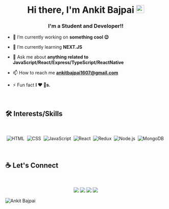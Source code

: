 <h1 align="center">Hi there, I'm Ankit Bajpai  <img src="https://media.giphy.com/media/hvRJCLFzcasrR4ia7z/giphy.gif" width="25px"></h1>
<h3 align="center">I'm a Student and Developer!!</h3>


- 🔭 I’m currently working on **something cool 😉**

- 🌱 I’m currently learning **NEXT.JS**

- 💬 Ask me about **anything related to JavaScript/React/Express/TypeScript/ReactNative**

- 📫 How to reach me **ankitbajpai1607@gmail.com**

- ⚡ Fun fact **I ❤️ 🐶s.**

</br>
 
## 🛠 Interests/Skills

 </br>
 
<div align='center'>
  
  ![HTML](https://img.shields.io/badge/html5%20-%23E34F26.svg?&style=for-the-badge&logo=html5&logoColor=white)&nbsp;
  ![CSS](https://img.shields.io/badge/css3%20-%231572B6.svg?&style=for-the-badge&logo=css3&logoColor=white)&nbsp;
  ![JavaScript](https://img.shields.io/badge/javascript%20-%23323330.svg?&style=for-the-badge&logo=javascript&logoColor=%23F7DF1E)&nbsp;
  ![React](https://img.shields.io/badge/react%20-%2320232a.svg?&style=for-the-badge&logo=react&logoColor=%2361DAFB)&nbsp;
  ![Redux](https://img.shields.io/badge/redux-%23593d88.svg?&style=for-the-badge&logo=redux&logoColor=white)&nbsp;
  ![Node.js](https://img.shields.io/badge/node.js%20-%2343853D.svg?&style=for-the-badge&logo=node.js&logoColor=white)&nbsp;
  ![MongoDB](https://img.shields.io/badge/MongoDB-%234ea94b.svg?&style=for-the-badge&logo=mongodb&logoColor=white)&nbsp;
  
</div> 
</br>




<!--## :construction_worker: Stats So Far 
</br>
<p align='center'>
 <a href="#"><img src="https://github-readme-stats.vercel.app/api?username=ankitbajpai1607&show_icons=true&count_private=true&theme=radical" width="500"></a>
</p>
</br>-->

## :coffee:  Let's Connect
 </br>

<p align="center">
	<a href="https:github.com/ankitbajpai1607">
   <img src="https:img.icons8.com/nolan/50/github.png"/></a>
	<a href="https://www.linkedin.com/in/ankitbajpai1607/">
<img src="https://img.icons8.com/nolan/50/linkedin.png"/></a>
	<a href="https://ankitbajpai.com/">
   <img src="https://img.icons8.com/nolan/50/domain.png"/></a>
	<a href="https://ankitbajpai1607.hashnode.dev/">
    <img src="https://img.icons8.com/nolan/50/medium-new.png"/></a>
	
</p>



![Ankit Bajpai](https://raw.githubusercontent.com/Trilokia/Trilokia/379277808c61ef204768a61bbc5d25bc7798ccf1/bottom_header.svg)




